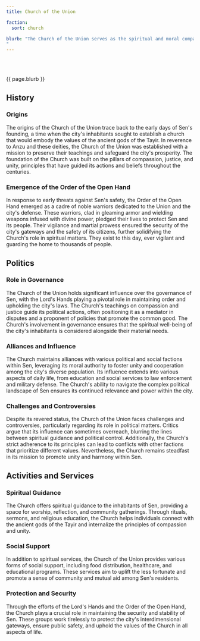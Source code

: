 ```yaml
---
title: Church of the Union

faction: 
  sort: church

blurb: "The Church of the Union serves as the spiritual and moral compass of Sen, dedicated to fostering unity among the city's diverse inhabitants, promoting peace, and providing support to those in need. Guided by the teachings of Anzu and other ancient pantheon of the Tayir, the Church emphasizes compassion, cooperation, and the importance of maintaining harmony in a bustling, multifaceted metropolis. The Church's enforcers, known as the Lord's Hands, uphold these principles, ensuring the sanctity of Sen's interdimensional gateways and playing a crucial role in the city's governance and spiritual life.
"
---
```


<h1 id="overview" style="visibility: hidden; margin: 0px; padding: 0px;">Overview</h1>

{{ page.blurb }}

<!--more-->

## History

### Origins
The origins of the Church of the Union trace back to the early days of Sen's founding, a time when the city's inhabitants sought to establish a church that would embody the values of the ancient gods of the Tayir. In reverence to Anzu and these deities, the Church of the Union was established with a mission to preserve their teachings and safeguard the city's prosperity. The foundation of the Church was built on the pillars of compassion, justice, and unity, principles that have guided its actions and beliefs throughout the centuries.

### Emergence of the Order of the Open Hand
In response to early threats against Sen's safety, the Order of the Open Hand emerged as a cadre of noble warriors dedicated to the Union and the city's defense. These warriors, clad in gleaming armor and wielding weapons infused with divine power, pledged their lives to protect Sen and its people. Their vigilance and martial prowess ensured the security of the city's gateways and the safety of its citizens, further solidifying the Church's role in spiritual matters. They exist to this day, ever vigilant and guarding the home to thousands of people.

## Politics

### Role in Governance
The Church of the Union holds significant influence over the governance of Sen, with the Lord's Hands playing a pivotal role in maintaining order and upholding the city's laws. The Church's teachings on compassion and justice guide its political actions, often positioning it as a mediator in disputes and a proponent of policies that promote the common good. The Church's involvement in governance ensures that the spiritual well-being of the city's inhabitants is considered alongside their material needs.

### Alliances and Influence
The Church maintains alliances with various political and social factions within Sen, leveraging its moral authority to foster unity and cooperation among the city's diverse population. Its influence extends into various aspects of daily life, from education and social services to law enforcement and military defense. The Church's ability to navigate the complex political landscape of Sen ensures its continued relevance and power within the city.

### Challenges and Controversies
Despite its revered status, the Church of the Union faces challenges and controversies, particularly regarding its role in political matters. Critics argue that its influence can sometimes overreach, blurring the lines between spiritual guidance and political control. Additionally, the Church's strict adherence to its principles can lead to conflicts with other factions that prioritize different values. Nevertheless, the Church remains steadfast in its mission to promote unity and harmony within Sen.

## Activities and Services
### Spiritual Guidance
The Church offers spiritual guidance to the inhabitants of Sen, providing a space for worship, reflection, and community gatherings. Through rituals, sermons, and religious education, the Church helps individuals connect with the ancient gods of the Tayir and internalize the principles of compassion and unity.

### Social Support
In addition to spiritual services, the Church of the Union provides various forms of social support, including food distribution, healthcare, and educational programs. These services aim to uplift the less fortunate and promote a sense of community and mutual aid among Sen's residents.

### Protection and Security
Through the efforts of the Lord's Hands and the Order of the Open Hand, the Church plays a crucial role in maintaining the security and stability of Sen. These groups work tirelessly to protect the city's interdimensional gateways, ensure public safety, and uphold the values of the Church in all aspects of life.